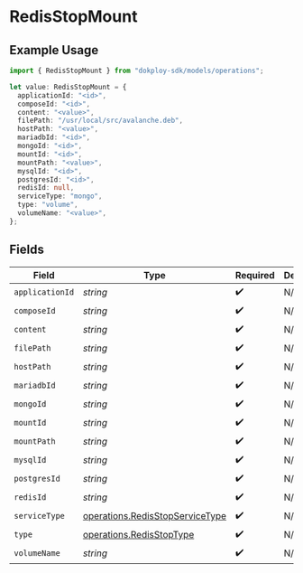 # RedisStopMount

## Example Usage

```typescript
import { RedisStopMount } from "dokploy-sdk/models/operations";

let value: RedisStopMount = {
  applicationId: "<id>",
  composeId: "<id>",
  content: "<value>",
  filePath: "/usr/local/src/avalanche.deb",
  hostPath: "<value>",
  mariadbId: "<id>",
  mongoId: "<id>",
  mountId: "<id>",
  mountPath: "<value>",
  mysqlId: "<id>",
  postgresId: "<id>",
  redisId: null,
  serviceType: "mongo",
  type: "volume",
  volumeName: "<value>",
};
```

## Fields

| Field                                                                              | Type                                                                               | Required                                                                           | Description                                                                        |
| ---------------------------------------------------------------------------------- | ---------------------------------------------------------------------------------- | ---------------------------------------------------------------------------------- | ---------------------------------------------------------------------------------- |
| `applicationId`                                                                    | *string*                                                                           | :heavy_check_mark:                                                                 | N/A                                                                                |
| `composeId`                                                                        | *string*                                                                           | :heavy_check_mark:                                                                 | N/A                                                                                |
| `content`                                                                          | *string*                                                                           | :heavy_check_mark:                                                                 | N/A                                                                                |
| `filePath`                                                                         | *string*                                                                           | :heavy_check_mark:                                                                 | N/A                                                                                |
| `hostPath`                                                                         | *string*                                                                           | :heavy_check_mark:                                                                 | N/A                                                                                |
| `mariadbId`                                                                        | *string*                                                                           | :heavy_check_mark:                                                                 | N/A                                                                                |
| `mongoId`                                                                          | *string*                                                                           | :heavy_check_mark:                                                                 | N/A                                                                                |
| `mountId`                                                                          | *string*                                                                           | :heavy_check_mark:                                                                 | N/A                                                                                |
| `mountPath`                                                                        | *string*                                                                           | :heavy_check_mark:                                                                 | N/A                                                                                |
| `mysqlId`                                                                          | *string*                                                                           | :heavy_check_mark:                                                                 | N/A                                                                                |
| `postgresId`                                                                       | *string*                                                                           | :heavy_check_mark:                                                                 | N/A                                                                                |
| `redisId`                                                                          | *string*                                                                           | :heavy_check_mark:                                                                 | N/A                                                                                |
| `serviceType`                                                                      | [operations.RedisStopServiceType](../../models/operations/redisstopservicetype.md) | :heavy_check_mark:                                                                 | N/A                                                                                |
| `type`                                                                             | [operations.RedisStopType](../../models/operations/redisstoptype.md)               | :heavy_check_mark:                                                                 | N/A                                                                                |
| `volumeName`                                                                       | *string*                                                                           | :heavy_check_mark:                                                                 | N/A                                                                                |